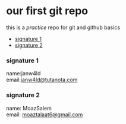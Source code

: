 # our first git repo
this is a _practice_ repo for git and github basics
- [signature 1](#signature-1)
- [signature 2](#signature-2)

### signature 1
name:janw4ld</br>
email:janw4ld@tutanota.com</br>

### signature 2
name: MoazSalem</br>
email: moaztalaat6@gmail.com</br>
